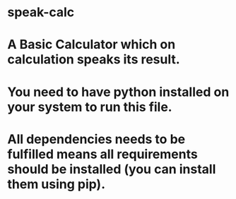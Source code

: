 # speak-calc
# A Basic Calculator which on calculation speaks its result.
# You need to have python installed on your system to run this file.
# All dependencies needs to be fulfilled means all requirements should be installed (you can install them using pip).
